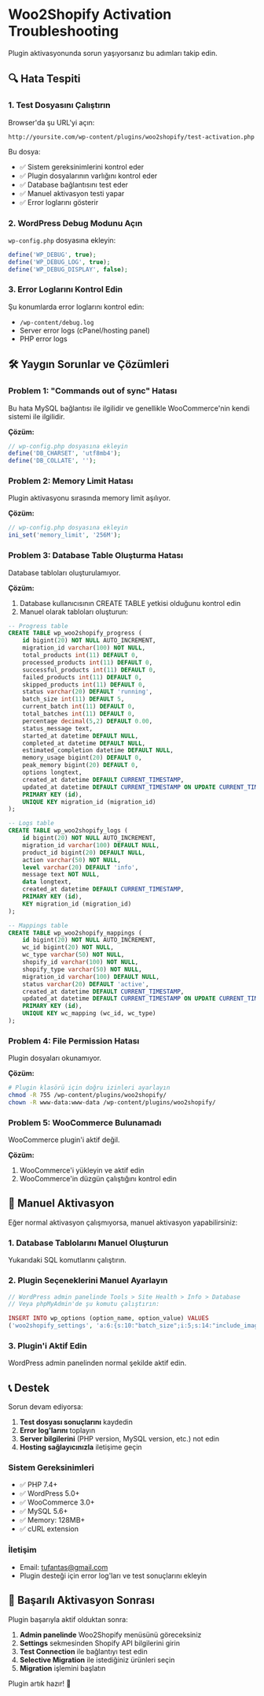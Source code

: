 # Woo2Shopify Activation Troubleshooting

Plugin aktivasyonunda sorun yaşıyorsanız bu adımları takip edin.

## 🔍 Hata Tespiti

### 1. Test Dosyasını Çalıştırın
Browser'da şu URL'yi açın:
```
http://yoursite.com/wp-content/plugins/woo2shopify/test-activation.php
```

Bu dosya:
- ✅ Sistem gereksinimlerini kontrol eder
- ✅ Plugin dosyalarının varlığını kontrol eder  
- ✅ Database bağlantısını test eder
- ✅ Manuel aktivasyon testi yapar
- ✅ Error loglarını gösterir

### 2. WordPress Debug Modunu Açın
`wp-config.php` dosyasına ekleyin:
```php
define('WP_DEBUG', true);
define('WP_DEBUG_LOG', true);
define('WP_DEBUG_DISPLAY', false);
```

### 3. Error Loglarını Kontrol Edin
Şu konumlarda error loglarını kontrol edin:
- `/wp-content/debug.log`
- Server error logs (cPanel/hosting panel)
- PHP error logs

## 🛠️ Yaygın Sorunlar ve Çözümleri

### Problem 1: "Commands out of sync" Hatası
Bu hata MySQL bağlantısı ile ilgilidir ve genellikle WooCommerce'nin kendi sistemi ile ilgilidir.

**Çözüm:**
```php
// wp-config.php dosyasına ekleyin
define('DB_CHARSET', 'utf8mb4');
define('DB_COLLATE', '');
```

### Problem 2: Memory Limit Hatası
Plugin aktivasyonu sırasında memory limit aşılıyor.

**Çözüm:**
```php
// wp-config.php dosyasına ekleyin
ini_set('memory_limit', '256M');
```

### Problem 3: Database Table Oluşturma Hatası
Database tabloları oluşturulamıyor.

**Çözüm:**
1. Database kullanıcısının CREATE TABLE yetkisi olduğunu kontrol edin
2. Manuel olarak tabloları oluşturun:

```sql
-- Progress table
CREATE TABLE wp_woo2shopify_progress (
    id bigint(20) NOT NULL AUTO_INCREMENT,
    migration_id varchar(100) NOT NULL,
    total_products int(11) DEFAULT 0,
    processed_products int(11) DEFAULT 0,
    successful_products int(11) DEFAULT 0,
    failed_products int(11) DEFAULT 0,
    skipped_products int(11) DEFAULT 0,
    status varchar(20) DEFAULT 'running',
    batch_size int(11) DEFAULT 5,
    current_batch int(11) DEFAULT 0,
    total_batches int(11) DEFAULT 0,
    percentage decimal(5,2) DEFAULT 0.00,
    status_message text,
    started_at datetime DEFAULT NULL,
    completed_at datetime DEFAULT NULL,
    estimated_completion datetime DEFAULT NULL,
    memory_usage bigint(20) DEFAULT 0,
    peak_memory bigint(20) DEFAULT 0,
    options longtext,
    created_at datetime DEFAULT CURRENT_TIMESTAMP,
    updated_at datetime DEFAULT CURRENT_TIMESTAMP ON UPDATE CURRENT_TIMESTAMP,
    PRIMARY KEY (id),
    UNIQUE KEY migration_id (migration_id)
);

-- Logs table
CREATE TABLE wp_woo2shopify_logs (
    id bigint(20) NOT NULL AUTO_INCREMENT,
    migration_id varchar(100) DEFAULT NULL,
    product_id bigint(20) DEFAULT NULL,
    action varchar(50) NOT NULL,
    level varchar(20) DEFAULT 'info',
    message text NOT NULL,
    data longtext,
    created_at datetime DEFAULT CURRENT_TIMESTAMP,
    PRIMARY KEY (id),
    KEY migration_id (migration_id)
);

-- Mappings table
CREATE TABLE wp_woo2shopify_mappings (
    id bigint(20) NOT NULL AUTO_INCREMENT,
    wc_id bigint(20) NOT NULL,
    wc_type varchar(50) NOT NULL,
    shopify_id varchar(100) NOT NULL,
    shopify_type varchar(50) NOT NULL,
    migration_id varchar(100) DEFAULT NULL,
    status varchar(20) DEFAULT 'active',
    created_at datetime DEFAULT CURRENT_TIMESTAMP,
    updated_at datetime DEFAULT CURRENT_TIMESTAMP ON UPDATE CURRENT_TIMESTAMP,
    PRIMARY KEY (id),
    UNIQUE KEY wc_mapping (wc_id, wc_type)
);
```

### Problem 4: File Permission Hatası
Plugin dosyaları okunamıyor.

**Çözüm:**
```bash
# Plugin klasörü için doğru izinleri ayarlayın
chmod -R 755 /wp-content/plugins/woo2shopify/
chown -R www-data:www-data /wp-content/plugins/woo2shopify/
```

### Problem 5: WooCommerce Bulunamadı
WooCommerce plugin'i aktif değil.

**Çözüm:**
1. WooCommerce'i yükleyin ve aktif edin
2. WooCommerce'in düzgün çalıştığını kontrol edin

## 🔧 Manuel Aktivasyon

Eğer normal aktivasyon çalışmıyorsa, manuel aktivasyon yapabilirsiniz:

### 1. Database Tablolarını Manuel Oluşturun
Yukarıdaki SQL komutlarını çalıştırın.

### 2. Plugin Seçeneklerini Manuel Ayarlayın
```php
// WordPress admin panelinde Tools > Site Health > Info > Database
// Veya phpMyAdmin'de şu komutu çalıştırın:

INSERT INTO wp_options (option_name, option_value) VALUES 
('woo2shopify_settings', 'a:6:{s:10:"batch_size";i:5;s:14:"include_images";b:1;s:14:"include_videos";b:1;s:18:"include_variations";b:1;s:18:"include_categories";b:1;s:20:"include_translations";b:0;}');
```

### 3. Plugin'i Aktif Edin
WordPress admin panelinden normal şekilde aktif edin.

## 📞 Destek

Sorun devam ediyorsa:

1. **Test dosyası sonuçlarını** kaydedin
2. **Error log'larını** toplayın  
3. **Server bilgilerini** (PHP version, MySQL version, etc.) not edin
4. **Hosting sağlayıcınızla** iletişime geçin

### Sistem Gereksinimleri
- ✅ PHP 7.4+
- ✅ WordPress 5.0+
- ✅ WooCommerce 3.0+
- ✅ MySQL 5.6+
- ✅ Memory: 128MB+
- ✅ cURL extension

### İletişim
- Email: tufantas@gmail.com
- Plugin desteği için error log'ları ve test sonuçlarını ekleyin

## 🚀 Başarılı Aktivasyon Sonrası

Plugin başarıyla aktif olduktan sonra:

1. **Admin panelinde** Woo2Shopify menüsünü göreceksiniz
2. **Settings** sekmesinden Shopify API bilgilerini girin
3. **Test Connection** ile bağlantıyı test edin
4. **Selective Migration** ile istediğiniz ürünleri seçin
5. **Migration** işlemini başlatın

Plugin artık hazır! 🎉
